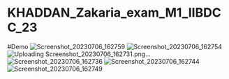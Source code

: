 # KHADDAN_Zakaria_exam_M1_IIBDCC_23
#Demo
![Screenshot_20230706_162759](https://github.com/Khaddan/KHADDAN_Zakaria_exam_M1_IIBDCC_23/assets/97314637/cdd06347-6bd3-456b-9ebd-8ba5ee9098f9)
![Screenshot_20230706_162754](https://github.com/Khaddan/KHADDAN_Zakaria_exam_M1_IIBDCC_23/assets/97314637/68bed468-bd7d-49f2-8d40-682120287fa1)
![Uploading Screenshot_20230706_162731.png…]()
![Screenshot_20230706_162736](https://github.com/Khaddan/KHADDAN_Zakaria_exam_M1_IIBDCC_23/assets/97314637/5423a840-d53f-423d-9e77-f318e2ff8828)
![Screenshot_20230706_162744](https://github.com/Khaddan/KHADDAN_Zakaria_exam_M1_IIBDCC_23/assets/97314637/31565c9d-e67c-43d6-b54c-868171d95c93)
![Screenshot_20230706_162749](https://github.com/Khaddan/KHADDAN_Zakaria_exam_M1_IIBDCC_23/assets/97314637/40023207-304d-4b26-b180-ca5b4efa3496)
